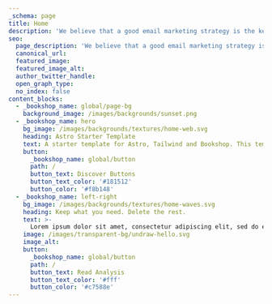 ```yaml
---
_schema: page
title: Home
description: 'We believe that a good email marketing strategy is the key to growth. So we’re helping you grow your business with tools and resources that make email marketing easy.'
seo:
  page_description: 'We believe that a good email marketing strategy is the key to growth. So we’re helping you grow your business with tools and resources that make email marketing easy.'
  canonical_url:
  featured_image:
  featured_image_alt:
  author_twitter_handle:
  open_graph_type:
  no_index: false
content_blocks:
  - _bookshop_name: global/page-bg
    background_image: /images/backgrounds/sunset.png
  - _bookshop_name: hero
    bg_image: /images/backgrounds/textures/home-web.svg
    heading: Astro Starter Template
    text: A starter template for Astro, Tailwind and Bookshop. This template is specifically set up to build with JSX components. Comes with a paginated blog with tags.
    button:
      _bookshop_name: global/button
      path: /
      button_text: Discover Buttons
      button_text_color: '#181512'
      button_color: '#f8b148'
  - _bookshop_name: left-right
    bg_image: /images/backgrounds/textures/home-waves.svg
    heading: Keep what you need. Delete the rest.
    text: >-
      Lorem ipsum dolor sit amet, consectetur adipiscing elit, sed do eiusmod tempor incididunt ut labore et dolore magna aliqua. Ut enim ad minim veniam, quis nostrud exercitation ullamco laboris nisi ut aliquip ex ea commodo consequat. Duis aute irure dolor in reprehenderit in voluptate velit esse cillum dolore eu fugiat nulla pariatur. Excepteur sint occaecat cupidatat non proident, sunt in culpa qui officia deserunt mollit anim id est laborum.
    image: /images/transparent-bg/undraw-hello.svg
    image_alt:
    button:
      _bookshop_name: global/button
      path: /
      button_text: Read Analysis
      button_text_color: '#fff'
      button_color: '#c7588e'
---
```

